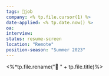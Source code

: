 ```yaml
---
tags: 💼job
company: <% tp.file.cursor(1) %>
date-applied: <% tp.date.now() %>
oa: 
interview: 
status: resume-screen
location: "Remote"
position-season: "Summer 2023"
---
```

<%*tp.file.rename("💼 " + tp.file.title)%>
